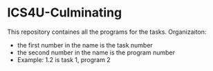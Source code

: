 # ICS4U-Culminating

This repository containes all the programs for the tasks.
Organizaiton:
- the first number in the name is the task number
- the second number in the name is the program number
- Example: 1.2 is task 1, program 2
